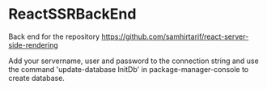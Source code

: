 # ReactSSRBackEnd
 Back end for the repository https://github.com/samhirtarif/react-server-side-rendering

Add your servername, user and password to the connection string and use the command 'update-database InitDb' in package-manager-console to create database.
